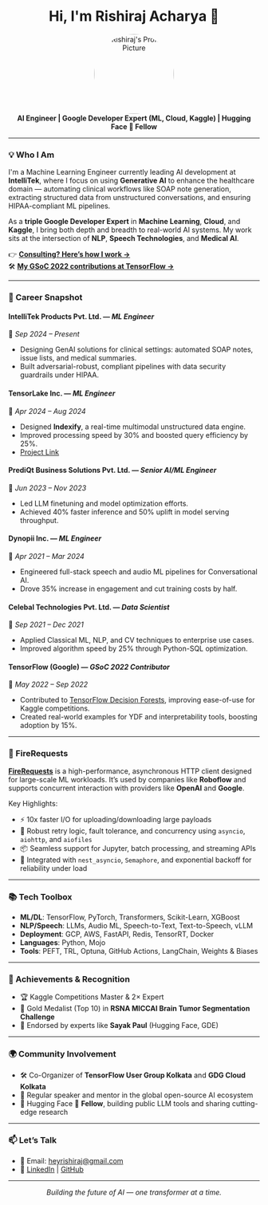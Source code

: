 <h1 align="center">Hi, I'm Rishiraj Acharya 👋</h1>
<p align="center">
  <img src="assets/profile.png" alt="Rishiraj's Profile Picture" width="160" style="border-radius: 50%;"><br>
  <b>AI Engineer | Google Developer Expert (ML, Cloud, Kaggle) | Hugging Face 🤗 Fellow</b>
</p>

---

### 💡 Who I Am

I'm a Machine Learning Engineer currently leading AI development at **IntelliTek**, where I focus on using **Generative AI** to enhance the healthcare domain — automating clinical workflows like SOAP note generation, extracting structured data from unstructured conversations, and ensuring HIPAA-compliant ML pipelines.

As a **triple Google Developer Expert** in **Machine Learning**, **Cloud**, and **Kaggle**, I bring both depth and breadth to real-world AI systems. My work sits at the intersection of **NLP**, **Speech Technologies**, and **Medical AI**.

👉 **[Consulting? Here’s how I work →](consultation.md)**  
🛠️ **[My GSoC 2022 contributions at TensorFlow →](gsoc2022.md)**

---

### 🚀 Career Snapshot

#### **IntelliTek Products Pvt. Ltd.** — *ML Engineer*  
📍 *Sep 2024 – Present*  
- Designing GenAI solutions for clinical settings: automated SOAP notes, issue lists, and medical summaries.  
- Built adversarial-robust, compliant pipelines with data security guardrails under HIPAA.  

#### **TensorLake Inc.** — *ML Engineer*  
📍 *Apr 2024 – Aug 2024*  
- Designed **Indexify**, a real-time multimodal unstructured data engine.  
- Improved processing speed by 30% and boosted query efficiency by 25%.  
- [Project Link](https://github.com/tensorlakeai/indexify)

#### **PrediQt Business Solutions Pvt. Ltd.** — *Senior AI/ML Engineer*  
📍 *Jun 2023 – Nov 2023*  
- Led LLM finetuning and model optimization efforts.  
- Achieved 40% faster inference and 50% uplift in model serving throughput.  

#### **Dynopii Inc.** — *ML Engineer*  
📍 *Apr 2021 – Mar 2024*  
- Engineered full-stack speech and audio ML pipelines for Conversational AI.  
- Drove 35% increase in engagement and cut training costs by half.  

#### **Celebal Technologies Pvt. Ltd.** — *Data Scientist*  
📍 *Sep 2021 – Dec 2021*  
- Applied Classical ML, NLP, and CV techniques to enterprise use cases.  
- Improved algorithm speed by 25% through Python-SQL optimization.  

#### **TensorFlow (Google)** — *GSoC 2022 Contributor*  
📍 *May 2022 – Sep 2022*  
- Contributed to [TensorFlow Decision Forests](https://summerofcode.withgoogle.com/programs/2022/projects/RmEpoyDX), improving ease-of-use for Kaggle competitions.  
- Created real-world examples for YDF and interpretability tools, boosting adoption by 15%.

---

### 🧪 FireRequests

[**FireRequests**](https://github.com/rishiraj/firerequests) is a high-performance, asynchronous HTTP client designed for large-scale ML workloads. It’s used by companies like **Roboflow** and supports concurrent interaction with providers like **OpenAI** and **Google**.

Key Highlights:
- ⚡ 10x faster I/O for uploading/downloading large payloads  
- 🔄 Robust retry logic, fault tolerance, and concurrency using `asyncio`, `aiohttp`, and `aiofiles`  
- 📦 Seamless support for Jupyter, batch processing, and streaming APIs  
- 🧵 Integrated with `nest_asyncio`, `Semaphore`, and exponential backoff for reliability under load

---

### 📚 Tech Toolbox

- **ML/DL**: TensorFlow, PyTorch, Transformers, Scikit-Learn, XGBoost  
- **NLP/Speech**: LLMs, Audio ML, Speech-to-Text, Text-to-Speech, vLLM  
- **Deployment**: GCP, AWS, FastAPI, Redis, TensorRT, Docker  
- **Languages**: Python, Mojo  
- **Tools**: PEFT, TRL, Optuna, GitHub Actions, LangChain, Weights & Biases  

---

### 🏅 Achievements & Recognition

- 🏆 Kaggle Competitions Master & 2× Expert  
- 🥇 Gold Medalist (Top 10) in **RSNA MICCAI Brain Tumor Segmentation Challenge**  
- 💬 Endorsed by experts like **Sayak Paul** (Hugging Face, GDE)

---

### 🌍 Community Involvement

- 🛠️ Co-Organizer of **TensorFlow User Group Kolkata** and **GDG Cloud Kolkata**  
- 🎤 Regular speaker and mentor in the global open-source AI ecosystem  
- 🧠 Hugging Face 🤗 **Fellow**, building public LLM tools and sharing cutting-edge research  

---

### 📫 Let’s Talk

- 📧 Email: heyrishiraj@gmail.com  
- 🔗 [LinkedIn](https://www.linkedin.com/in/rishirajacharya) | [GitHub](https://github.com/rishiraj)

---

<p align="center">
  <i>Building the future of AI — one transformer at a time.</i>
</p>
